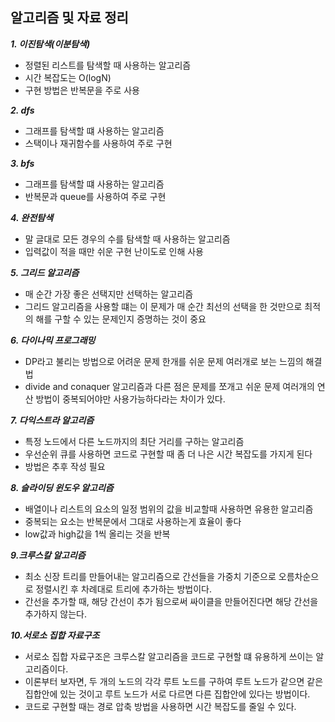 ## 알고리즘 및 자료 정리
***1. 이진탐색(이분탐색)***
 - 정렬된 리스트를 탐색할 때 사용하는 알고리즘
 - 시간 복잡도는 O(logN)
 - 구현 방법은 반복문을 주로 사용

***2. dfs***
 - 그래프를 탐색할 떄 사용하는 알고리즘
 - 스택이나 재귀함수를 사용하여 주로 구현 

***3. bfs***
 - 그래프를 탐색할 떄 사용하는 알고리즘
 - 반복문과 queue를 사용하여 주로 구현

***4. 완전탐색***
- 말 글대로 모든 경우의 수를 탐색할 때 사용하는 알고리즘
- 입력값이 적을 때만 쉬운 구현 난이도로 인해 사용

***5. 그리드 알고리즘***
- 매 순간 가장 좋은 선택지만 선택하는 알고리즘
- 그리드 알고리즘을 사용할 떄는 이 문제가 매 순간 최선의 선택을 한 것만으로 최적의 해를 구할 수 있는 문제인지 증명하는 것이 중요

***6. 다이나믹 프로그래밍***
- DP라고 불리는 방법으로 어려운 문제 한개를 쉬운 문제 여러개로 보는 느낌의 해결법
- divide and conaquer 알고리즘과 다른 점은 문제를 쪼개고 쉬운 문제 여러개의 연산 방법이 중복되어야만 사용가능하다라는 차이가 있다.

***7. 다익스트라 알고리즘***
- 특정 노드에서 다른 노드까지의 최단 거리를 구하는 알고리즘
- 우선순위 큐를 사용하면 코드로 구현할 때 좀 더 나은 시간 복잡도를 가지게 된다
- 방법은 추후 작성 필요

***8. 슬라이딩 윈도우 알고리즘***
 - 배열이나 리스트의 요소의 일정 범위의 값을 비교할때 사용하면 유용한 알고리즘
 - 중복되는 요소는 반복문에서 그대로 사용하는게 효율이 좋다
 - low값과 high값을 1씩 올리는 것을 반복

***9.크루스칼 알고리즘***
- 최소 신장 트리를 만들어내는 알고리즘으로 간선들을 가중치 기준으로 오름차순으로 정렬시킨 후 차례대로 트리에 추가하는 방법이다.
- 간선을 추가할 때, 해당 간선이 추가 됨으로써 싸이클을 만들어진다면 해당 간선을 추가하지 않는다.

***10.서로소 집합 자료구조***
- 서로소 집합 자료구조은 크루스칼 알고리즘을 코드로 구현할 떄 유용하게 쓰이는 알고리즘이다. 
- 이론부터 보자면, 두 개의 노드의 각각 루트 노드를 구하여 루트 노드가 같으면 같은 집합안에 있는 것이고 루트 노드가 서로 다르면 다른 집합안에 있다는 방법이다.
- 코드로 구현할 때는 경로 압축 방법을 사용하면 시간 복잡도를 줄일 수 있다.
